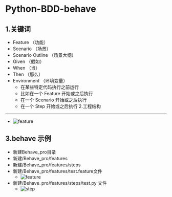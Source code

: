 # Python-BDD-behave
1.关键词
-----
  * Feature （功能）
  * Scenario （场景）
  * Scenario Outline （场景大纲）
  * Given （假如）
  * When （当）
  * Then （那么）
  * Environment （环境变量）
    * 在某些特定代码执行之前运行
    * 比如在一个 Feature 开始或之后执行
    * 在一个 Scenario 开始或之后执行
    * 在一个 Step 开始或之后执行
2.工程结构
-----
  * ![feature](https://github.com/linlin547/Python-BDD-behave/image/dir.png)

3.behave 示例
-----
  * 新建Behave_pro目录
  * 新建/Behave_pro/features
  * 新建/Behave_pro/features/steps
  * 新建/Behave_pro/features/test.feature文件
    * ![feature](https://github.com/linlin547/Python-BDD-behave/image/feature.png)
  * 新建/Behave_pro/features/steps/test.py 文件
    * ![step](https://github.com/linlin547/Python-BDD-behave/image/step.png)


